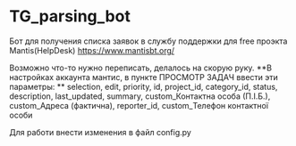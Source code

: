 # TG_parsing_bot
Бот для получения списка заявок в службу поддержки для free проэкта Mantis(HelpDesk)
https://www.mantisbt.org/

Возможно что-то нужно переписать, делалось на скорую руку.
**В настройках аккаунта мантис, в пункте ПРОСМОТР ЗАДАЧ ввести эти параметры: ** selection, edit, priority, id, project_id, category_id, status, description, last_updated, summary, custom_Контактна особа (П.І.Б.), custom_Адреса (фактична), reporter_id, custom_Телефон контактної особи

Для работи внести изменения в файл config.py
